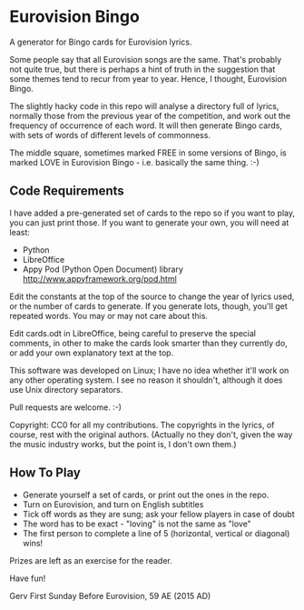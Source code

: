 Eurovision Bingo
================

A generator for Bingo cards for Eurovision lyrics.

Some people say that all Eurovision songs are the same. That's probably not
quite true, but there is perhaps a hint of truth in the suggestion that some
themes tend to recur from year to year. Hence, I thought, Eurovision Bingo.

The slightly hacky code in this repo will analyse a directory full of lyrics,
normally those from the previous year of the competition, and work out the
frequency of occurrence of each word. It will then generate Bingo cards, with
sets of words of different levels of commonness.

The middle square, sometimes marked FREE in some versions of Bingo, is marked
LOVE in Eurovision Bingo - i.e. basically the same thing. :-)

Code Requirements
-----------------

I have added a pre-generated set of cards to the repo so if you want to play,
you can just print those. If you want to generate your own, you will need at
least:

* Python
* LibreOffice
* Appy Pod (Python Open Document) library
  http://www.appyframework.org/pod.html

Edit the constants at the top of the source to change the year of lyrics used,
or the number of cards to generate. If you generate lots, though, you'll get
repeated words. You may or may not care about this.

Edit cards.odt in LibreOffice, being careful to preserve the special comments,
in other to make the cards look smarter than they currently do, or add your
own explanatory text at the top.

This software was developed on Linux; I have no idea whether it'll work on any
other operating system. I see no reason it shouldn't, although it does use
Unix directory separators.

Pull requests are welcome. :-)

Copyright: CC0 for all my contributions. The copyrights in the lyrics, of
course, rest with the original authors. (Actually no they don't, given the
way the music industry works, but the point is, I don't own them.)

How To Play
-----------

* Generate yourself a set of cards, or print out the ones in the repo.
* Turn on Eurovision, and turn on English subtitles
* Tick off words as they are sung; ask your fellow players in case of doubt
* The word has to be exact - "loving" is not the same as "love"
* The first person to complete a line of 5 (horizontal, vertical or diagonal)
  wins!

Prizes are left as an exercise for the reader.

Have fun!

Gerv
First Sunday Before Eurovision, 59 AE (2015 AD)
